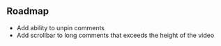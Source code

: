 ## Roadmap

- Add ability to unpin comments
- Add scrollbar to long comments that exceeds the height of the video
